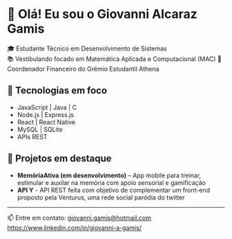 # 👋 Olá! Eu sou o Giovanni Alcaraz Gamis

🎓 Estudante Técnico em Desenvolvimento de Sistemas  
📚 Vestibulando focado em Matemática Aplicada e Computacional (MAC) 
💼 Coordenador Financeiro do Grêmio Estudantil Athena

## 🚀 Tecnologias em foco
- JavaScript | Java | C
- Node.js | Express.js
- React | React Native
- MySQL | SQLite
- APIs REST

## 🔧 Projetos em destaque
- **MemóriaAtiva (em desenvolvimento)** – App mobile para treinar, estimular e auxilar na memória com apoio sensorial e gamificação
- **API Y** - API REST feita com objetivo de complementar um front-end proposto pela Venturus, uma rede social paródia do twitter 

---

📫 Entre em contato: 
    giovanni.gamis@hotmail.com
    https://www.linkedin.com/in/giovanni-a-gamis/
